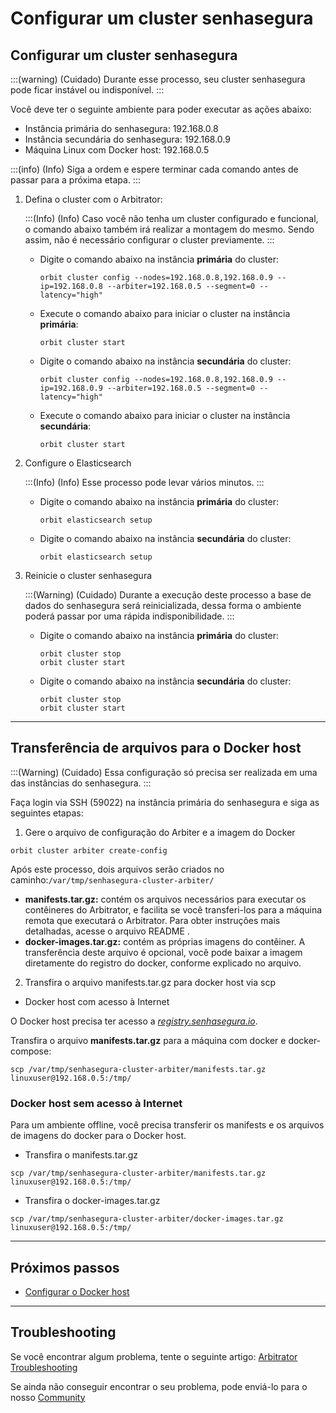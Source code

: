 # Configurar um cluster senhasegura

## Configurar um cluster senhasegura

:::(warning) (Cuidado)
Durante esse processo, seu cluster senhasegura pode ficar instável ou indisponível.
:::

Você deve ter o seguinte ambiente para poder executar as ações abaixo:

- Instância primária do senhasegura: 192.168.0.8
- Instância secundária do senhasegura: 192.168.0.9
- Máquina Linux com Docker host: 192.168.0.5

:::(info) (Info)
Siga a ordem e espere terminar cada comando antes de passar para a próxima etapa.
:::

1. Defina o cluster com o Arbitrator:

    :::(Info) (Info)
    Caso você não tenha um cluster configurado e funcional, o comando abaixo também irá
    realizar a montagem do mesmo. Sendo assim, não é necessário configurar o cluster previamente.
    :::

    - Digite o comando abaixo na instância **primária** do cluster:

        ```
        orbit cluster config --nodes=192.168.0.8,192.168.0.9 --ip=192.168.0.8 --arbiter=192.168.0.5 --segment=0 --latency="high"
        ```

    - Execute o comando abaixo para iniciar o cluster na instância **primária**:

        ```
        orbit cluster start
        ```

    - Digite o comando abaixo na instância **secundária** do cluster:

        ```
        orbit cluster config --nodes=192.168.0.8,192.168.0.9 --ip=192.168.0.9 --arbiter=192.168.0.5 --segment=0 --latency="high"
        ```
    - Execute o comando abaixo para iniciar o cluster na instância **secundária**:

        ```
        orbit cluster start
        ```
    
2. Configure o Elasticsearch

    :::(Info) (Info)
    Esse processo pode levar vários minutos.
    :::

    - Digite o comando abaixo na instância **primária** do cluster:

        ```
        orbit elasticsearch setup
        ```

    - Digite o comando abaixo na instância **secundária** do cluster:

        ```
        orbit elasticsearch setup
        ```
    
3. Reinicie o cluster senhasegura

    :::(Warning) (Cuidado)
    Durante a execução deste processo a base de dados do senhasegura será reinicializada, dessa forma o ambiente poderá passar por uma rápida indisponibilidade.
    :::

    - Digite o comando abaixo na instância **primária** do cluster:

        ```
        orbit cluster stop
        orbit cluster start

        ```

    - Digite o comando abaixo na instância **secundária** do cluster:

        ```
        orbit cluster stop
        orbit cluster start

        ```
    

---

## Transferência de arquivos para o Docker host

:::(Warning) (Cuidado)
Essa configuração só precisa ser realizada em uma das instâncias do senhasegura.
:::

Faça login via SSH (59022) na instância primária do senhasegura e siga as seguintes etapas:

1. Gere o arquivo de configuração do Arbiter e a imagem do Docker

```
orbit cluster arbiter create-config

```

Após este processo, dois arquivos serão criados no caminho:`/var/tmp/senhasegura-cluster-arbiter/`

- **manifests.tar.gz:** contém os arquivos necessários para executar os contêineres do Arbitrator, e facilita se você transferi-los para a máquina remota que executará o Arbitrator. Para obter instruções mais detalhadas, acesse o arquivo README .
- **docker-images.tar.gz:** contém as próprias imagens do contêiner. A transferência deste arquivo é opcional, você pode baixar a imagem diretamente do registro do docker, conforme explicado no arquivo.

2. Transfira o arquivo manifests.tar.gz para docker host via scp
- Docker host com acesso à Internet

O Docker host precisa ter acesso a *[registry.senhasegura.io](http://registry.senhasegura.io/)*.

Transfira o arquivo **manifests.tar.gz** para a máquina com docker e docker-compose:

```
scp /var/tmp/senhasegura-cluster-arbiter/manifests.tar.gz linuxuser@192.168.0.5:/tmp/

```

### Docker host sem acesso à Internet

Para um ambiente offline, você precisa transferir os manifests e os arquivos de imagens do docker para o Docker host.

- Transfira o manifests.tar.gz

```
scp /var/tmp/senhasegura-cluster-arbiter/manifests.tar.gz linuxuser@192.168.0.5:/tmp/

```

- Transfira o docker-images.tar.gz

```
scp /var/tmp/senhasegura-cluster-arbiter/docker-images.tar.gz linuxuser@192.168.0.5:/tmp/

```

---

## Próximos passos

- [Configurar o Docker host](/v3-33/docs/pt/arbitrator-docker-settings)

---

## Troubleshooting

Se você encontrar algum problema, tente o seguinte artigo: [Arbitrator Troubleshooting](/v3-33/docs/arbitrator-troubleshooting)

Se ainda não conseguir encontrar o seu problema, pode enviá-lo para o nosso [Community](https://community.senhasegura.io/?utm_source=HelpCenter&utm_medium=Article&utm_campaign=ArbitratorInstallation)